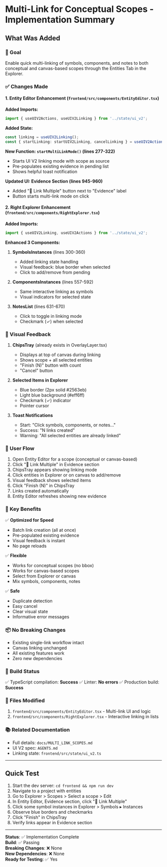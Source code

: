 # Multi-Link for Conceptual Scopes - Implementation Summary

## What Was Added

### 🎯 Goal
Enable quick multi-linking of symbols, components, and notes to both conceptual and canvas-based scopes through the Entities Tab in the Explorer.

### ✅ Changes Made

#### 1. Entity Editor Enhancement (`frontend/src/components/EntityEditor.tsx`)

**Added Imports:**
```typescript
import { useUIV2Actions, useUIV2Linking } from '../state/ui_v2';
```

**Added State:**
```typescript
const linking = useUIV2Linking();
const { startLinking: startUIV2Linking, cancelLinking } = useUIV2Actions();
```

**New Function: `startMultiLinkMode()` (lines 277-322)**
- Starts UI V2 linking mode with scope as source
- Pre-populates existing evidence in pending list
- Shows helpful toast notification

**Updated UI: Evidence Section (lines 945-960)**
- Added "🔗 Link Multiple" button next to "Evidence" label
- Button starts multi-link mode on click

#### 2. Right Explorer Enhancement (`frontend/src/components/RightExplorer.tsx`)

**Added Imports:**
```typescript
import { useUIV2Linking, useUIV2Actions } from '../state/ui_v2';
```

**Enhanced 3 Components:**

1. **SymbolsInstances** (lines 300-360)
   - Added linking state handling
   - Visual feedback: blue border when selected
   - Click to add/remove from pending
   
2. **ComponentsInstances** (lines 557-592)
   - Same interactive linking as symbols
   - Visual indicators for selected state
   
3. **NotesList** (lines 631-670)
   - Click to toggle in linking mode
   - Checkmark (✓) when selected

### 🎨 Visual Feedback

1. **ChipsTray** (already exists in OverlayLayer.tsx)
   - Displays at top of canvas during linking
   - Shows scope + all selected entities
   - "Finish (N)" button with count
   - "Cancel" button

2. **Selected Items in Explorer**
   - Blue border (2px solid #2563eb)
   - Light blue background (#eff6ff)
   - Checkmark (✓) indicator
   - Pointer cursor

3. **Toast Notifications**
   - Start: "Click symbols, components, or notes..."
   - Success: "N links created"
   - Warning: "All selected entities are already linked"

### 🔄 User Flow

1. Open Entity Editor for a scope (conceptual or canvas-based)
2. Click "🔗 Link Multiple" in Evidence section
3. ChipsTray appears showing linking mode
4. Click entities in Explorer or on canvas to add/remove
5. Visual feedback shows selected items
6. Click "Finish (N)" in ChipsTray
7. Links created automatically
8. Entity Editor refreshes showing new evidence

### 🚀 Key Benefits

✅ **Optimized for Speed**
- Batch link creation (all at once)
- Pre-populated existing evidence
- Visual feedback is instant
- No page reloads

✅ **Flexible**
- Works for conceptual scopes (no bbox)
- Works for canvas-based scopes
- Select from Explorer or canvas
- Mix symbols, components, notes

✅ **Safe**
- Duplicate detection
- Easy cancel
- Clear visual state
- Informative error messages

### 📦 No Breaking Changes

- Existing single-link workflow intact
- Canvas linking unchanged
- All existing features work
- Zero new dependencies

### 🧪 Build Status

✅ TypeScript compilation: **Success**
✅ Linter: **No errors**
✅ Production build: **Success**

### 📝 Files Modified

1. `frontend/src/components/EntityEditor.tsx` - Multi-link UI and logic
2. `frontend/src/components/RightExplorer.tsx` - Interactive linking in lists

### 📚 Related Documentation

- Full details: `docs/MULTI_LINK_SCOPES.md`
- UI V2 spec: `AGENTS.md`
- Linking state: `frontend/src/state/ui_v2.ts`

---

## Quick Test

1. Start the dev server: `cd frontend && npm run dev`
2. Navigate to a project with entities
3. Go to Explorer > Scopes > Select a scope > Edit
4. In Entity Editor, Evidence section, click "🔗 Link Multiple"
5. Click some symbol instances in Explorer > Symbols ▸ Instances
6. Observe blue borders and checkmarks
7. Click "Finish" in ChipsTray
8. Verify links appear in Evidence section

---

**Status**: ✅ Implementation Complete  
**Build**: ✅ Passing  
**Breaking Changes**: ❌ None  
**New Dependencies**: ❌ None  
**Ready for Testing**: ✅ Yes

